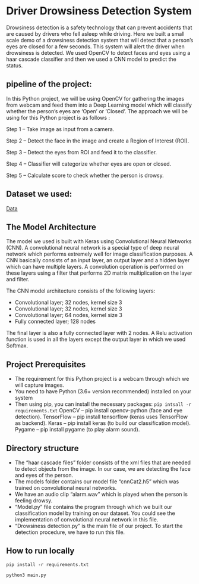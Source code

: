 # Driver Drowsiness Detection System

Drowsiness detection is a safety technology that can prevent accidents that are caused by drivers who fell asleep while driving. Here we built a small scale demo of a drowsiness detection system that will detect that a person’s eyes are closed for a few seconds. This system will alert the driver when drowsiness is detected. We used OpenCV to detect faces and eyes using a haar cascade classifier and then we used a CNN model to predict the status.

## pipeline of the project:

In this Python project, we will be using OpenCV for gathering the images from webcam and feed them into a Deep Learning model which will classify whether the person’s eyes are ‘Open’ or ‘Closed’. The approach we will be using for this Python project is as follows :

Step 1 – Take image as input from a camera.

Step 2 – Detect the face in the image and create a Region of Interest (ROI).

Step 3 – Detect the eyes from ROI and feed it to the classifier.

Step 4 – Classifier will categorize whether eyes are open or closed.

Step 5 – Calculate score to check whether the person is drowsy.

## Dataset we used:

[Data](https://www.kaggle.com/datasets/serenaraju/yawn-eye-dataset-new)

## The Model Architecture
The model we used is built with Keras using Convolutional Neural Networks (CNN). A convolutional neural network is a special type of deep neural network which performs extremely well for image classification purposes. A CNN basically consists of an input layer, an output layer and a hidden layer which can have multiple layers. A convolution operation is performed on these layers using a filter that performs 2D matrix multiplication on the layer and filter.

The CNN model architecture consists of the following layers:

 - Convolutional layer; 32 nodes, kernel size 3
 - Convolutional layer; 32 nodes, kernel size 3
 - Convolutional layer; 64 nodes, kernel size 3
 - Fully connected layer; 128 nodes
 
The final layer is also a fully connected layer with 2 nodes. A Relu activation function is used in all the layers except the output layer in which we used Softmax.


## Project Prerequisites
 - The requirement for this Python project is a webcam through which we will capture images.
 - You need to have Python (3.6+ version recommended) installed on your system
 - Then using pip, you can install the necessary packages:
	`pip intsall -r requirements.txt`
OpenCV – pip install opencv-python (face and eye detection).
TensorFlow – pip install tensorflow (keras uses TensorFlow as backend).
Keras – pip install keras (to build our classification model).
Pygame – pip install pygame (to play alarm sound).

## Directory structure

 - The “haar cascade files” folder consists of the xml files that are needed to detect objects from the image. In our case, we are detecting the face and eyes of the person.
 - The models folder contains our model file “cnnCat2.h5” which was trained on convolutional neural networks.
 - We have an audio clip “alarm.wav” which is played when the person is feeling drowsy.
 - “Model.py” file contains the program through which we built our classification model by training on our dataset. You could see the implementation of convolutional neural network in this file.
 - “Drowsiness detection.py” is the main file of our project. To start the detection procedure, we have to run this file.
 
 ## How to run locally
 
 `pip install -r requirements.txt`
 
 `python3 main.py`
